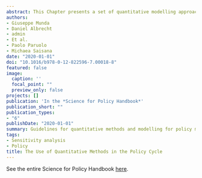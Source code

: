 ```yaml
---
abstract: This Chapter presents a set of quantitative modelling approaches, connected to various steps of the policy cycle, that aim at helping policy-makers and all social actors involved, by providing a scientific sound framework for a systematic, coherent and transparent analysis. Practical guidelines for structuring policy problems by using uncertainty and sensitivity analysis, multi-criteria decision analysis, composite indicators and ex-post impact evaluation are provided.
authors:
- Giuseppe Munda
- Daniel Albrecht
- admin
- Et al.
- Paolo Paruolo
- Michaea Saisana
date: "2020-01-01"
doi: "10.1016/b978-0-12-822596-7.00018-8"
featured: false
image:
  caption: ''
  focal_point: ""
  preview_only: false
projects: []
publication: 'In the *Science for Policy Handbook*'
publication_short: ""
publication_types:
- "6"
publishDate: "2020-01-01"
summary: Guidelines for quantitative methods and modelling for policy making.
tags:
- Sensitivity analysis
- Policy
title: The Use of Quantitative Methods in the Policy Cycle
---
```


See the entire Science for Policy Handbook [here](https://doi.org/10.1016/C2018-0-03963-8).
